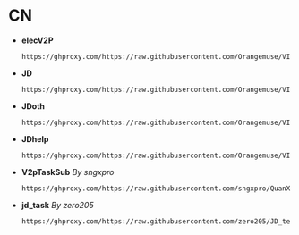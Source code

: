 # CN
- **elecV2P**
  ```
  https://ghproxy.com/https://raw.githubusercontent.com/Orangemuse/VIP/main/Tasks/tasksubCN.json
  ```
  
- **JD**
  ```
  https://ghproxy.com/https://raw.githubusercontent.com/Orangemuse/VIP/main/Tasks/JDCN.json
  ```
  
- **JDoth**
  ``` 
  https://ghproxy.com/https://raw.githubusercontent.com/Orangemuse/VIP/main/Tasks/JDCNoth.json
  ```
  
- **JDhelp**
  ```
  https://ghproxy.com/https://raw.githubusercontent.com/Orangemuse/VIP/main/Tasks/JDCNhelp.json
  ```
  
- **V2pTaskSub** *By sngxpro*
  ```
  https://ghproxy.com/https://raw.githubusercontent.com/sngxpro/QuanX/master/V2pTaskSub/sngxprov2p.json
  ```
    
- **jd_task** *By zero205*
  ```
  https://ghproxy.com/https://raw.githubusercontent.com/zero205/JD_tencent_scf/main/jd_task.json
  ```
